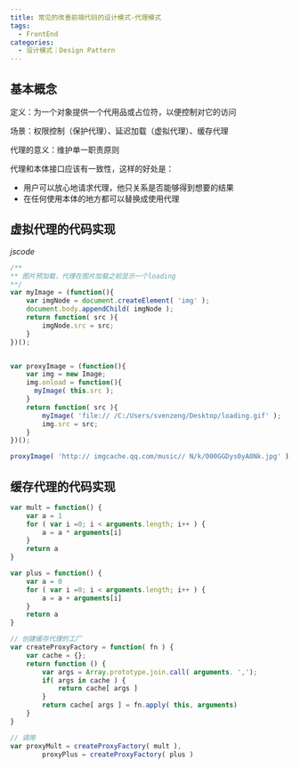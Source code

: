 ```yaml
---
title: 常见的改善前端代码的设计模式-代理模式
tags:
  - FrontEnd
categories: 
  - 设计模式｜Design Pattern
---
```


## 基本概念
定义：为一个对象提供一个代用品或占位符，以便控制对它的访问

场景：权限控制（保护代理）、延迟加载（虚拟代理）、缓存代理

代理的意义：维护单一职责原则

代理和本体接口应该有一致性，这样的好处是：

- 用户可以放心地请求代理，他只关系是否能够得到想要的结果
- 在任何使用本体的地方都可以替换成使用代理

## 虚拟代理的代码实现
*jscode*
```js
/**
** 图片预加载，代理在图片加载之前显示一个loading
**/
var myImage = (function(){     
	var imgNode = document.createElement( 'img' );     
	document.body.appendChild( imgNode );      
	return function( src ){         
		imgNode.src = src;     
	} 
})();  


var proxyImage = (function(){     
	var img = new Image;      
	img.onload = function(){         
	  myImage( this.src );     
	}      
	return function( src ){        
		myImage( 'file:// /C:/Users/svenzeng/Desktop/loading.gif' );         
		img.src = src;        
	} 
})();  

proxyImage( 'http:// imgcache.qq.com/music// N/k/000GGDys0yA0Nk.jpg' );
```

## 缓存代理的代码实现

```js
var mult = function() { 
	var a = 1
	for ( var i =0; i < arguments.length; i++ ) {
		a = a * arguments[i]
	}
	return a
}

var plus = function() {
	var a = 0
	for ( var i =0; i < arguments.length; i++ ) {
		a = a + arguments[i]
	}
	return a
}

// 创建缓存代理的工厂
var createProxyFactory = function( fn ) {
	var cache = {};
	return function () {
		var args = Array.prototype.join.call( arguments. ',');
		if( args in cache ) { 
			return cache[ args ]
		}
		return cache[ args ] = fn.apply( this, arguments)
	}
}

// 调用
var proxyMult = createProxyFactory( mult ), 
		proxyPlus = createProxyFactory( plus )
```


